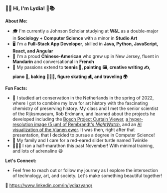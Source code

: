 ### 🏡🌿 Hi, I'm Lydia! 🌷📚

**About Me:**
- 🎓 I'm currently a Johnson Scholar studying at **W&L** as a double-major in **Sociology + Computer Science** with a minor in **Studio Art**
- 🖥️ I'm a **Full-Stack App Developer**, skilled in **Java, Python, JavaScript, React, and Angular**
- 🌉 I'm a proud **Chinese-American** who grew up in New Jersey, fluent in **Mandarin** and conversational in **French**
- 🎨 My passions extend to **tennis 🎾, painting 🖼️, creative writing ✍️, piano 🎹, baking 👩🏻‍🍳, figure skating ⛸️, and traveling 🌍**

**Fun Facts:**
- 🏺 I studied art conservation in the Netherlands in the spring of 2022, where I got to combine my love for art history with the fascinating chemistry of preserving history. My class and I met the senior scientist of the Rijksmuseum, Rob Erdmann, and learned about the projects he developed including the [Bosch Project Curtain Viewer](http://boschproject.org/view.html?layout=four-pane&mode=curtain&pointer=0.628,0.711&r=0.0000,0.0604,1.0000,0.8879&i=47MCPVIS,47IRREFL,47XRADGR,47MCPIRP), [a hyper-resolution image (5 µm) of Rembrandt's _NightWatch_](https://hyper-resolution.org/Nightwatch5), and an [AI visualization of the Vianen ewer](https://youtu.be/d7U-aHEcgp8?si=qHrv3_D6h6meioXG&t=126). It was then, right after that presentation, that I decided to pursue a degree in Computer Science!
- 🐢 My family and I care for a red-eared slider turtle named Twinkle
- 🏃🏻‍♀️ I ran a half-marathon this past November! With minimal training, and lots of adrenaline 😅

**Let's Connect:**
- Feel free to reach out or follow my journey as I explore the intersection of technology, art, and society. Let's make something beautiful together!

🔗 https://www.linkedin.com/in/lydiazyang/
